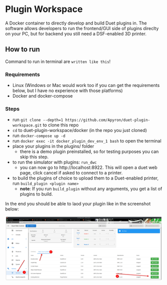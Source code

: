 # Plugin Workspace

A Docker container to directly develop and build Duet plugins in.
The software allows developers to run the frontend/GUI side of plugins direclty on your PC, but for backend you still need a DSF-enabled 3D printer.

## How to run

Command to run in terminal are `written like this`!

### Requirements

- Linux (Windows or Mac would work too if you can get the requirements below, but I have no experience with those platforms)
- Docker and docker-compose

### Steps

- run `git clone --depth=1 https://github.com/Apyron/duet-plugin-workspace.git` to clone this repo
- `cd` to duet-plugin-workspace/docker (in the repo you just cloned)
- run `docker-compose up -d`
- run `docker exec -it docker_plugin_dev_env_1 bash` to open the terminal
- place your plugins in the plugins/ folder
    - there is a demo plugin preinstalled, so for testing purposes you can skip this step.
- to run the simulator with plugins: `run_dwc`
    - you can now go to http://localhost:8922. This will open a duet web page, click cancel if asked to connect to a printer.
- to build the plugins of choice to upload them to a Duet-enabled printer, run `build_plugin <plugin name>`
    - **note**: If you run `build_plugin` without any arguments, you get a list of plugins to build. 

In the end you should be able to laod your plugin like in the screenshot below:

![Launching the plugin from the "built-in plugins"-tab](extras/launch_plugin.png)